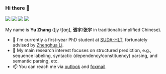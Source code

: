 ### Hi there 👋

<!--
**yzhangcs/yzhangcs** is a ✨ _special_ ✨ repository because its `README.md` (this file) appears on your GitHub profile.
Here are some ideas to get you started:

- 🔭 I’m currently working on ...
- 🌱 I’m currently learning ...
- 👯 I’m looking to collaborate on ...
- 🤔 I’m looking for help with ...
- 💬 Ask me about ...
- 📫 How to reach me: ...
- 😄 Pronouns: ...
- ⚡ Fun fact: ...
-->

[![](https://img.shields.io/badge/Google%20Scholar-4385FE.svg?&color=d6d6d6&style=flat-square&logo=google-scholar)](https://scholar.google.com/citations?user=y3JK-1oAAAAJ)
[![](https://img.shields.io/badge/dynamic/json?label=citations&query=citationCount&url=https%3A%2F%2Fapi.semanticscholar.org%2Fgraph%2Fv1%2Fauthor%2F49890808%3Ffields%3DcitationCount&color=d6d6d6&style=flat-square&logo=semanticscholar)](https://www.semanticscholar.org/author/Yu-Zhang/49890808)
[![](https://img.shields.io/github/stars/yzhangcs?style=flat-square&logo=github&label=stars)](https://github.com/yzhangcs)
[![](https://komarev.com/ghpvc/?username=yzhangcs&style=flat-square)](https://github.com/yzhangcs)

My name is **Yu Zhang** ([jy tʃɑŋ], **張宇**/**张宇** in traditional/simplified Chinese).

- 🔭 I'm currently a first-year PhD student at [SUDA-HLT](http://hlt.suda.edu.cn), fortunately advised by [Zhenghua Li](http://hlt.suda.edu.cn/~zhli).
- 🌱 My main research interest focuses on structured prediction, e.g., sequence labeling, syntactic (dependency/constituency) parsing, and semantic parsing, etc.
- 📫 You can reach me via [outlook](mailto:yzhang.cs@outlook.com) and [foxmail](mailto:yzhang.cs@foxmail.com).

<!-- 
[![Yu Zhang's github stats](https://github-readme-stats.vercel.app/api?username=yzhangcs&hide=issues&show_icons=true)](https://github.com/yzhangcs)
[![Top Langs](https://github-readme-stats.vercel.app/api/top-langs/?username=yzhangcs&layout=compact)](https://github.com/yzhangcs)
-->
